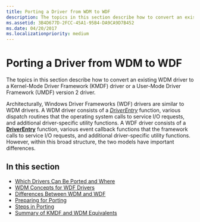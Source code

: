 ```yaml
---
title: Porting a Driver from WDM to WDF
description: The topics in this section describe how to convert an existing WDM driver to a Kernel-Mode Driver Framework (KMDF) driver or a User-Mode Driver Framework (UMDF) version 2 driver.
ms.assetid: 3B4D677D-2FCC-45A1-95B4-DA9CA9D7B452
ms.date: 04/20/2017
ms.localizationpriority: medium
---
```


# Porting a Driver from WDM to WDF


The topics in this section describe how to convert an existing WDM driver to a Kernel-Mode Driver Framework (KMDF) driver or a User-Mode Driver Framework (UMDF) version 2 driver.

Architecturally, Windows Driver Frameworks (WDF) drivers are similar to WDM drivers. A WDM driver consists of a [*DriverEntry*](https://docs.microsoft.com/windows-hardware/drivers/ddi/wdm/nc-wdm-driver_initialize) function, various dispatch routines that the operating system calls to service I/O requests, and additional driver-specific utility functions. A WDF driver consists of a [**DriverEntry**](https://docs.microsoft.com/windows-hardware/drivers/wdf/driverentry-for-kmdf-drivers) function, various event callback functions that the framework calls to service I/O requests, and additional driver-specific utility functions. However, within this broad structure, the two models have important differences.

## In this section


-   [Which Drivers Can Be Ported and Where](which-drivers-can-be-ported.md)
-   [WDM Concepts for WDF Drivers](wdm-concepts-for-kmdf-drivers.md)
-   [Differences Between WDM and WDF](differences-between-wdm-and-kmdf.md)
-   [Preparing for Porting](general-guidelines-for-porting.md)
-   [Steps in Porting](how-to-port.md)
-   [Summary of KMDF and WDM Equivalents](summary-of-kmdf-and-wdm-equivalents.md)

 

 





